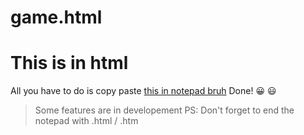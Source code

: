 # game.html
# **This is in html**
All you have to do is copy paste [this in notepad bruh](https://github.com/RoundingExplorer/game.html/blob/main/copy-this-in-your-notepad)
Done!
:grinning:
:smiley:
>Some features are in developement
PS: Don't forget to end the notepad with .html / .htm
